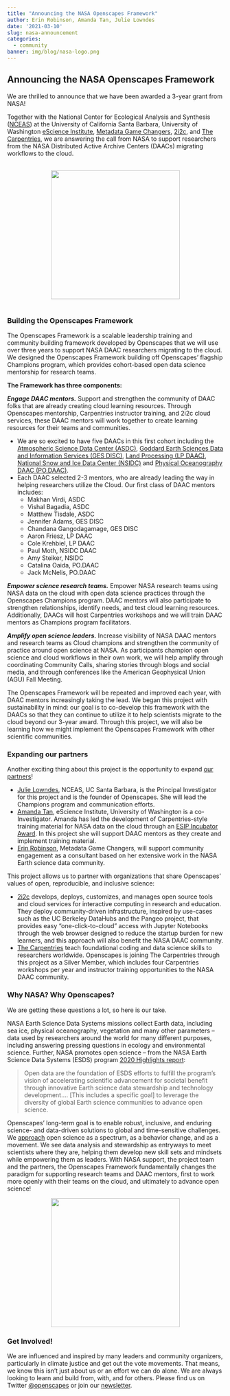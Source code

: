 ```yaml
---
title: "Announcing the NASA Openscapes Framework"
author: Erin Robinson, Amanda Tan, Julie Lowndes
date: '2021-03-10'
slug: nasa-announcement
categories:
  - community
banner: img/blog/nasa-logo.png
---
```


## Announcing the NASA Openscapes Framework

We are thrilled to announce that we have been awarded a 3-year grant from NASA! 

Together with the National Center for Ecological Analysis and Synthesis ([NCEAS](https://nceas.ucsb.edu)) at the University of California Santa Barbara, University of Washington [eScience Institute](https://escience.washington.edu/), [Metadata Game Changers](https://metadatagamechangers.com/), [2i2c](https://2i2c.org/), and [The Carpentries](https://carpentries.org/), we are answering the call from NASA to support researchers from the NASA Distributed Active Archive Centers (DAACs) migrating workflows to the cloud. 

<br>

<center>
  <a><img src="/img/blog/nasa-logo.png" width="300px"></a>
</center>

<br>

### Building the Openscapes Framework

The Openscapes Framework is a scalable leadership training and community building framework developed by Openscapes that we will use over three years to support NASA DAAC researchers migrating to the cloud. We designed the Openscapes Framework building off Openscapes’ flagship Champions program, which provides cohort-based open data science mentorship for research teams. 

**The Framework has three components:** 

***Engage DAAC mentors.*** Support and strengthen the community of DAAC folks that are already creating cloud learning resources. Through Openscapes mentorship, Carpentries instructor training, and 2i2c cloud services, these DAAC mentors will work together to create learning resources for their teams and communities.

- We are so excited to have five DAACs in this first cohort including the [Atmospheric Science Data Center (ASDC)](https://asdc.larc.nasa.gov/), [Goddard Earth Sciences Data and Information Services (GES DISC)](https://disc.gsfc.nasa.gov/), [Land Processing (LP DAAC)](https://lpdaac.usgs.gov/), [National Snow and Ice Data Center (NSIDC)](https://nsidc.org/daac) and [Physical Oceanography DAAC  (PO.DAAC)](https://podaac.jpl.nasa.gov/).
- Each DAAC selected 2-3 mentors, who are already leading the way in helping researchers utilize the Cloud. Our first class of DAAC mentors includes: 
    - Makhan Virdi, ASDC 
    - Vishal Bagadia, ASDC
    - Matthew Tisdale, ASDC
    - Jennifer Adams, GES DISC
    - Chandana Gangodagamage, GES DISC
    - Aaron Friesz, LP DAAC
    - Cole Krehbiel, LP DAAC
    - Paul Moth, NSIDC DAAC
    - Amy Steiker, NSIDC
    - Catalina Oaida, PO.DAAC
    - Jack McNelis, PO.DAAC

***Empower science research teams.*** Empower NASA research teams using NASA data on the cloud with open data science practices through the Openscapes Champions program. DAAC mentors will also participate to strengthen relationships, identify needs, and test cloud learning resources. Additionally, DAACs will host Carpentries workshops and we will train DAAC mentors as Champions program facilitators.

***Amplify open science leaders.*** Increase visibility of NASA DAAC mentors and research teams as Cloud champions and strengthen the community of practice around open science at NASA. As participants champion open science and cloud workflows in their own work, we will help amplify through coordinating Community Calls, sharing stories through blogs and social media, and through conferences like the American Geophysical Union (AGU) Fall Meeting.

The Openscapes Framework will be repeated and improved each year, with DAAC mentors increasingly taking the lead. We began this project with sustainability in mind: our goal is to co-develop this framework with the DAACs so that they can continue to utilize it to help scientists migrate to the cloud beyond our 3-year award. Through this project, we will also be learning how we might implement the Openscapes Framework with other scientific communities.  

### Expanding our partners

Another exciting thing about this project is the opportunity to expand [our partners](/partners)! 

- [Julie Lowndes](https://www.openscapes.org/about/), NCEAS, UC Santa Barbara, is the Principal Investigator for this project and is the founder of Openscapes. She will lead the Champions program and communication efforts. 
- [Amanda Tan](https://escience.washington.edu/people/amanda-tan/), eScience Institute, University of Washington is a co-Investigator. Amanda has led the development of Carpentries-style training material for NASA data on the cloud through an [ESIP Incubator Award](https://github.com/ESIPFed/open-data-education). In this project she will support DAAC mentors as they create and implement training material. 
- [Erin Robinson](https://metadatagamechangers.com/about-erin), Metadata Game Changers, will support community engagement as a consultant based on her extensive work in the NASA Earth science data community.  

This project allows us to partner with organizations that share Openscapes’ values of open, reproducible, and inclusive science: 

- [2i2c](https://2i2c.org/) develops, deploys, customizes, and manages open source tools and cloud services for interactive computing in research and education. They deploy community-driven infrastructure, inspired by use-cases such as the UC Berkeley DataHubs and the Pangeo project, that provides easy “one-click-to-cloud” access with Jupyter Notebooks through the web browser designed to reduce the startup burden for new learners, and this approach will also benefit the NASA DAAC community.
- [The Carpentries](https://carpentries.org/) teach foundational coding and data science skills to researchers worldwide. Openscapes is joining The Carpentries through this project as a Silver Member, which includes four Carpentries workshops per year and instructor training opportunities to the NASA DAAC community. 

### Why NASA? Why Openscapes?

We are getting these questions a lot, so here is our take. 

NASA Earth Science Data Systems missions collect Earth data, including sea ice, physical oceanography, vegetation and many other parameters – data used by researchers around the world for many different purposes, including answering pressing questions in ecology and environmental science. Further, NASA promotes open science – from the NASA Earth Science Data Systems (ESDS) program [2020 Highlights report](https://earthdata.nasa.gov/esds/nasa-esds-highlights-2020): 

> Open data are the foundation of ESDS efforts to fulfill the program’s vision of accelerating scientific advancement for societal benefit through innovative Earth science data stewardship and technology development…. [This includes a specific goal] to leverage the diversity of global Earth science communities to advance open science.

Openscapes’ long-term goal is to enable robust, inclusive, and enduring science- and data-driven solutions to global and time-sensitive challenges. We [approach](https://www.openscapes.org/approach/) open science as a spectrum, as a behavior change, and as a movement. We see data analysis and stewardship as entryways to meet scientists where they are, helping them develop new skill sets and mindsets while empowering them as leaders. 
With NASA support, the project team and the partners, the Openscapes Framework fundamentally changes the paradigm for supporting research teams and DAAC mentors, first to work more openly with their teams on the cloud, and ultimately to advance open science!   

<center>
  <a><img src="/img/blog/nasa-worm.jpeg" width="300px"></a>
</center>

### Get Involved!

We are influenced and inspired by many leaders and community organizers, particularly in climate justice and get out the vote movements. That means, we know this isn’t just about us or an effort we can do alone. We are always looking to learn and build from, with, and for others. Please find us on Twitter [@openscapes](https://twitter.com/openscapes) or join our [newsletter](https://openscapes.org/contact).  

<br>

